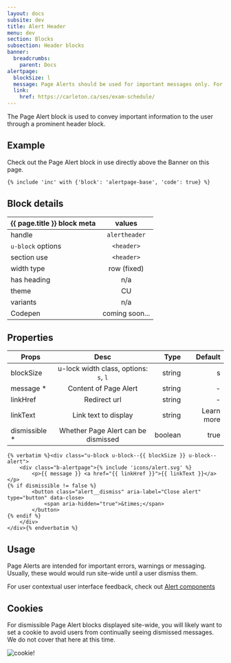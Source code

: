 ```yaml
---
layout: docs
subsite: dev
title: Alert Header
menu: dev
section: Blocks
subsection: Header blocks
banner:
  breadcrumbs:
    parent: Docs
alertpage:
  blockSize: l
  message: Page Alerts should be used for important messages only. For example: Exams have been rescheduled due to expected inclement weather. Make sure to confirm your new exam times.
  link:
    href: https://carleton.ca/ses/exam-schedule/
---
```

The Page Alert block is used to convey important information to the user through a prominent header block. 

## Example

Check out the Page Alert block in use directly above the Banner on this page.

```html
{% include 'inc' with {'block': 'alertpage-base', 'code': true} %}
```

## Block details

| {{ page.title }}  block meta   |  values
| --------------| :-------------------------------------:
| handle              | `alertheader` 
| `u-block` options   | `<header>`      
| section use         | `<header>`                  
| width type          | row (fixed)                           
| has heading         | n/a
| theme               | CU
| variants            | n/a
| Codepen             | coming soon...

## Properties

| Props        | Desc              | Type  | Default 
| --------------| :-------------------------------------:| -------:| -:|
| blockSize     | u-lock width class, options: `s`, `l`  | string  | s |
| message *     | Content of Page Alert                  | string  | - | 
| linkHref      | Redirect url                           | string  | -
| linkText      | Link text to display                   | string  | Learn more
| dismissible * | Whether Page Alert can be dismissed    | boolean | true

```twig
{% verbatim %}<div class="u-block u-block--{{ blockSize }} u-block--alert">
    <div class="b-alertpage">{% include 'icons/alert.svg' %}
        <p>{{ message }} <a href="{{ linkHref }}">{{ linkText }}</a></p>
{% if dismissible != false %}
        <button class="alert__dismiss" aria-label="Close alert" type="button" data-close>
            <span aria-hidden="true">&times;</span>
        </button>
{% endif %}
    </div>
</div>{% endverbatim %}
```

## Usage

Page Alerts are intended for important errors, warnings or messaging. Usually, these would would run site-wide until a user dismiss them.

For user contextual user interface feedback, check out [Alert components](#)

## Cookies

For dismissible Page Alert blocks displayed site-wide, you will likely want to set a cookie to avoid users from continually seeing dismissed messages.
We do not cover that here at this time.

![cookie!](https://i2.wp.com/hypebeast.com/image/2017/03/cookie-monster-100-years-of-cookie-history-video-0.gif?w=960)
